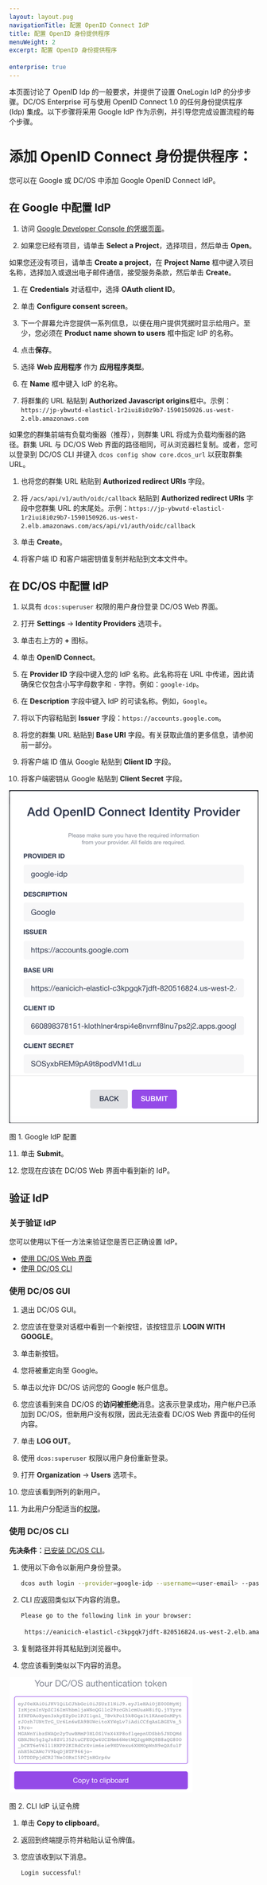 ```yaml
---
layout: layout.pug
navigationTitle: 配置 OpenID Connect IdP
title: 配置 OpenID 身份提供程序
menuWeight: 2
excerpt: 配置 OpenID 身份提供程序

enterprise: true
---
```

<!-- The source repository for this topic is https://github.com/dcos/dcos-docs-site -->


本页面讨论了 OpenID Idp 的一般要求，并提供了设置 OneLogin IdP 的分步步骤。DC/OS Enterprise 可与使用 OpenID Connect 1.0 的任何身份提供程序 (Idp) 集成。以下步骤将采用 Google IdP 作为示例，并引导您完成设置流程的每个步骤。

# 添加 OpenID Connect 身份提供程序：

您可以在 Google 或 DC/OS 中添加 Google OpenID Connect IdP。

## 在 Google 中配置 IdP

1. 访问 [Google Developer Console 的凭据页面](https://console.developers.google.com/apis/credentials?project=_)。

1. 如果您已经有项目，请单击 **Select a Project**，选择项目，然后单击 **Open**。

 如果您还没有项目，请单击 **Create a project**，在 **Project Name** 框中键入项目名称，选择加入或退出电子邮件通信，接受服务条款，然后单击 **Create**。

1. 在 **Credentials** 对话框中，选择 **OAuth client ID**。

1. 单击 **Configure consent screen**。

1. 下一个屏幕允许您提供一系列信息，以便在用户提供凭据时显示给用户。至少，您必须在 **Product name shown to users** 框中指定 IdP 的名称。

1. 点击**保存**。

1. 选择 **Web 应用程序** 作为 **应用程序类型**。

1. 在 **Name** 框中键入 IdP 的名称。

1. 将群集的 URL 粘贴到 **Authorized Javascript origins**框中。示例：`https://jp-ybwutd-elasticl-1r2iui8i0z9b7-1590150926.us-west-2.elb.amazonaws.com`

 如果您的群集前端有负载均衡器（推荐），则群集 URL 将成为负载均衡器的路径。群集 URL 与 DC/OS Web 界面的路径相同，可从浏览器栏复制。或者，您可以登录到 DC/OS CLI 并键入 `dcos config show core.dcos_url` 以获取群集 URL。

1. 也将您的群集 URL 粘贴到 **Authorized redirect URIs** 字段。

1. 将 `/acs/api/v1/auth/oidc/callback` 粘贴到  **Authorized redirect URIs** 字段中您群集 URL 的末尾处。示例：`https://jp-ybwutd-elasticl-1r2iui8i0z9b7-1590150926.us-west-2.elb.amazonaws.com/acs/api/v1/auth/oidc/callback`

1. 单击 **Create**。

1. 将客户端 ID 和客户端密钥值复制并粘贴到文本文件中。

## 在 DC/OS 中配置 IdP

1. 以具有 `dcos:superuser` 权限的用户身份登录 DC/OS Web 界面。

1. 打开 **Settings** -> **Identity Providers** 选项卡。

1. 单击右上方的 **+** 图标。

1. 单击 **OpenID Connect**。

1. 在 **Provider ID** 字段中键入您的 IdP 名称。此名称将在 URL 中传递，因此请确保它仅包含小写字母数字和 `-` 字符。例如：`google-idp`。

1. 在 **Description** 字段中键入 IdP 的可读名称。例如，`Google`。

1. 将以下内容粘贴到 **Issuer** 字段：`https://accounts.google.com`。

1. 将您的群集 URL 粘贴到 **Base URI** 字段。有关获取此值的更多信息，请参阅前一部分。

1. 将客户端 ID 值从 Google 粘贴到 **Client ID** 字段。

1. 将客户端密钥从 Google 粘贴到 **Client Secret** 字段。

 ![Google IdP 配置](/1.11/img/oidc-google.png)

 图 1. Google IdP 配置

11. 单击 **Submit**。

12. 您现在应该在 DC/OS Web 界面中看到新的 IdP。


## 验证 IdP

### 关于验证 IdP

您可以使用以下任一方法来验证您是否已正确设置 IdP。

- [使用 DC/OS Web 界面](#use-gui)
- [使用 DC/OS CLI](#using-cli)

### <a name="using-gui"></a>使用 DC/OS GUI

1. 退出 DC/OS GUI。

1. 您应该在登录对话框中看到一个新按钮，该按钮显示 **LOGIN WITH GOOGLE**。

1. 单击新按钮。

1. 您将被重定向至 Google。

1. 单击以允许 DC/OS 访问您的 Google 帐户信息。

1. 您应该看到来自 DC/OS 的**访问被拒绝**消息。这表示登录成功，用户帐户已添加到 DC/OS，但新用户没有权限，因此无法查看 DC/OS Web 界面中的任何内容。

1. 单击 **LOG OUT**。

1. 使用 `dcos:superuser` 权限以用户身份重新登录。

1. 打开 **Organization** -> **Users** 选项卡。

1. 您应该看到所列的新用户。

1. 为此用户分配适当的[权限](/1.11/security/ent/perms-reference/)。

### <a name="using-cli"></a>使用 DC/OS CLI

**先决条件：**[已安装 DC/OS CLI](/1.11/cli/install/)。

1. 使用以下命令以新用户身份登录。

   ```bash
   dcos auth login --provider=google-idp --username=<user-email> --password=<secret-password>
   ```

1. CLI 应返回类似以下内容的消息。

   ```bash
   Please go to the following link in your browser:

    https://eanicich-elasticl-c3kpgqk7jdft-820516824.us-west-2.elb.amazonaws.com/acs/api/v1/auth/login?oidc-provider=google-idp&target=dcos:authenticationresponse:html
   ```

1. 复制路径并将其粘贴到浏览器中。

1. 您应该看到类似以下内容的消息。

 ![CLI IdP 认证令牌](/1.11/img/cli-auth-token.png)

 图 2. CLI IdP 认证令牌

1. 单击 **Copy to clipboard**。

1. 返回到终端提示符并粘贴认证令牌值。

1. 您应该收到以下消息。

   ```bash
   Login successful!
   ```
